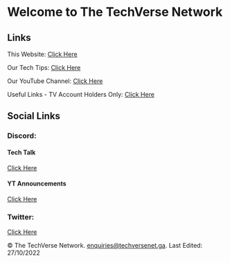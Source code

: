 # Welcome to The TechVerse Network

## Links
This Website: [Click Here](https://techversenet.ga)


Our Tech Tips: [Click Here](https://techversecs.wixsite.com/tvcs/blog)


Our YouTube Channel: [Click Here](https://www.youtube.com/channel/UCD6Y1pwh4QRnkyOkviur8hQ)

Useful Links - TV Account Holders Only: [Click Here](usefullinks.html)


## Social Links
### Discord:
#### Tech Talk
[Click Here](https://discord.gg/xCsrZyYDEH)


#### YT Announcements
[Click Here](https://discord.gg/https://discord.gg/ntrrqAJWST)


### Twitter:
[Click Here](https://twitter.com/TechVerseIT)











© The TechVerse Network. enquiries@techversenet.ga. Last Edited: 27/10/2022
